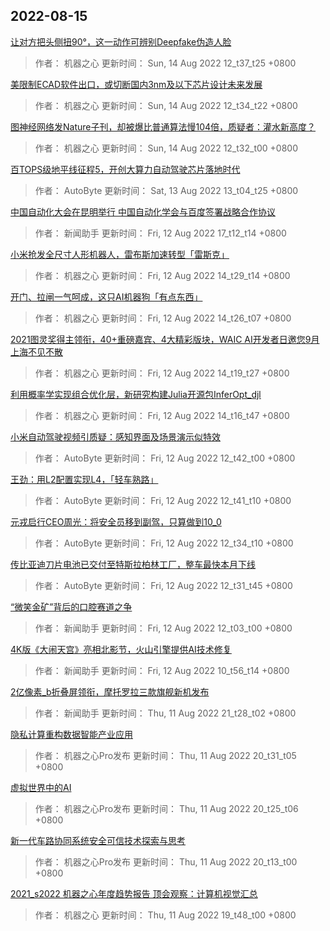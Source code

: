 
## 2022-08-15

 [让对方把头侧扭90°，这一动作可辨别Deepfake伪造人脸](https://www.jiqizhixin.com/articles/2022-08-14-3)

> 作者： 机器之心  更新时间： Sun, 14 Aug 2022 12_t37_t25 +0800

 [美限制ECAD软件出口，或切断国内3nm及以下芯片设计未来发展](https://www.jiqizhixin.com/articles/2022-08-14-2)

> 作者： 机器之心  更新时间： Sun, 14 Aug 2022 12_t34_t22 +0800

 [图神经网络发Nature子刊，却被爆比普通算法慢104倍，质疑者：灌水新高度？](https://www.jiqizhixin.com/articles/2022-08-14)

> 作者： 机器之心  更新时间： Sun, 14 Aug 2022 12_t32_t00 +0800

 [百TOPS级地平线征程5，开创大算力自动驾驶芯片落地时代](https://www.jiqizhixin.com/articles/2022-08-13-3)

> 作者： AutoByte  更新时间： Sat, 13 Aug 2022 13_t04_t25 +0800

 [中国自动化大会在昆明举行 中国自动化学会与百度签署战略合作协议](https://www.jiqizhixin.com/articles/2022-08-12-12)

> 作者： 新闻助手  更新时间： Fri, 12 Aug 2022 17_t12_t14 +0800

 [小米抢发全尺寸人形机器人，雷布斯加速转型「雷斯克」](https://www.jiqizhixin.com/articles/2022-08-12-11)

> 作者： 机器之心  更新时间： Fri, 12 Aug 2022 14_t29_t14 +0800

 [开门、拉闸一气呵成，这只AI机器狗「有点东西」](https://www.jiqizhixin.com/articles/2022-08-12-10)

> 作者： 机器之心  更新时间： Fri, 12 Aug 2022 14_t26_t07 +0800

 [2021图灵奖得主领衔，40+重磅嘉宾、4大精彩版块，WAIC AI开发者日邀您9月上海不见不散](https://www.jiqizhixin.com/articles/2022-08-12-9)

> 作者： 机器之心  更新时间： Fri, 12 Aug 2022 14_t19_t27 +0800

 [利用概率学实现组合优化层，新研究构建Julia开源包InferOpt_djl](https://www.jiqizhixin.com/articles/2022-08-12-8)

> 作者： 机器之心  更新时间： Fri, 12 Aug 2022 14_t16_t47 +0800

 [小米自动驾驶视频引质疑：感知界面及场景演示似特效](https://www.jiqizhixin.com/articles/2022-08-12-7)

> 作者： AutoByte  更新时间： Fri, 12 Aug 2022 12_t42_t00 +0800

 [王劲：用L2配置实现L4，「轻车熟路」](https://www.jiqizhixin.com/articles/2022-08-12-6)

> 作者： AutoByte  更新时间： Fri, 12 Aug 2022 12_t41_t10 +0800

 [元戎启行CEO周光：将安全员移到副驾，只算做到10_0](https://www.jiqizhixin.com/articles/2022-08-12-5)

> 作者： AutoByte  更新时间： Fri, 12 Aug 2022 12_t34_t10 +0800

 [传比亚迪刀片电池已交付至特斯拉柏林工厂，整车最快本月下线](https://www.jiqizhixin.com/articles/2022-08-12-4)

> 作者： AutoByte  更新时间： Fri, 12 Aug 2022 12_t31_t45 +0800

 [“微笑金矿”背后的口腔赛道之争](https://www.jiqizhixin.com/articles/2022-08-12-3)

> 作者： 新闻助手  更新时间： Fri, 12 Aug 2022 12_t03_t00 +0800

 [4K版《大闹天宫》亮相北影节，火山引擎提供AI技术修复](https://www.jiqizhixin.com/articles/2022-08-12-2)

> 作者： 新闻助手  更新时间： Fri, 12 Aug 2022 10_t56_t14 +0800

 [2亿像素_b折叠屏领衔，摩托罗拉三款旗舰新机发布](https://www.jiqizhixin.com/articles/2022-08-11-15)

> 作者： 新闻助手  更新时间： Thu, 11 Aug 2022 21_t28_t02 +0800

 [隐私计算重构数据智能产业应用](https://www.jiqizhixin.com/articles/2022-08-11-14)

> 作者： 机器之心Pro发布  更新时间： Thu, 11 Aug 2022 20_t31_t05 +0800

 [虚拟世界中的AI](https://www.jiqizhixin.com/articles/2022-08-11-13)

> 作者： 机器之心Pro发布  更新时间： Thu, 11 Aug 2022 20_t25_t06 +0800

 [新一代车路协同系统安全可信技术探索与思考](https://www.jiqizhixin.com/articles/2022-08-11-12)

> 作者： 机器之心Pro发布  更新时间： Thu, 11 Aug 2022 20_t13_t00 +0800

 [2021_s2022 机器之心年度趋势报告   顶会观察：计算机视觉汇总](https://www.jiqizhixin.com/articles/2022-08-11-11)

> 作者： 机器之心  更新时间： Thu, 11 Aug 2022 19_t48_t00 +0800
